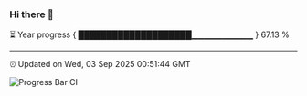 ### Hi there 👋

⏳ Year progress { ████████████████████▁▁▁▁▁▁▁▁▁▁ } 67.13 %

---

⏰ Updated on Wed, 03 Sep 2025 00:51:44 GMT

![Progress Bar CI](https://github.com/Shyam-Makwana/GitHub-Actions-Demo/workflows/Progress%20Bar%20CI/badge.svg)

